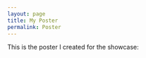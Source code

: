 ```yaml
---
layout: page
title: My Poster
permalink: Poster
---
```


This is the poster I created for the showcase:

<object data="{{ site.url }}{{ site.baseurl }}/images/capstone_poster.pdf" width="1000" height="1000" type="application/pdf"></object>
